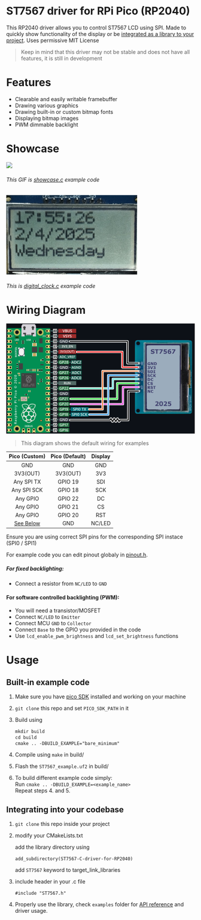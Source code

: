 # ST7567 driver for RPi Pico (RP2040)
This RP2040 driver allows you to control ST7567 LCD using SPI. Made to quickly show functionality of the display or be [integrated as a library to your project](#integrating-into-your-codebase). Uses permissive MIT License

> Keep in mind that this driver may not be stable and does not have all features, it is still in development

# Features
- Clearable and easily writable framebuffer 
- Drawing various graphics
- Drawing built-in or custom bitmap fonts
- Displaying bitmap images
- PWM dimmable backlight

# Showcase
<img src="images/showcase.gif" width="400"/>

###### This GIF is [showcase.c](examples/showcase.c) example code  

<img src="images/digital_clock_example.jpg" width="350"/>

###### This is [digital_clock.c](examples/digital_clock.c) example code

# Wiring Diagram

<img src="images/wiringDiagram.png" width="600"/>  

> This diagram shows the default wiring for examples

| Pico (Custom) | Pico (Default) | Display |
| :------------:|:--------------:|:-------:|
| GND           | GND            | GND     |
| 3V3(OUT)      | 3V3(OUT)       | 3V3     |
| Any SPI TX    | GPIO 19        | SDI     |
| Any SPI SCK   | GPIO 18        | SCK     |
| Any GPIO      | GPIO 22        | DC      |
| Any GPIO      | GPIO 21        | CS      |
| Any GPIO      | GPIO 20        | RST     |
| [See Below](#for-fixed-backlighting)     | GND | NC/LED |

Ensure you are using correct SPI pins for the corresponding SPI instace (SPI0 / SPI1)

For example code you can edit pinout globaly in [pinout.h](examples/pinout.h).


##### For fixed backlighting:  
- Connect a resistor from `NC/LED` to `GND`  

#### For software controlled backlighting (PWM):  
- You will need a transistor/MOSFET  
- Connect `NC/LED` to `Emitter`  
- Connect MCU `GND` to `Collector`  
- Connect `Base` to the GPIO you provided in the code  
- Use `lcd_enable_pwm_brightness` and `lcd_set_brightness` functions

# Usage

## Built-in example code
1. Make sure you have [pico SDK](https://github.com/raspberrypi/pico-sdk) installed and working on your machine
2. `git clone` this repo and set `PICO_SDK_PATH` in it
3. Build using

    ```
    mkdir build
    cd build
    cmake .. -DBUILD_EXAMPLE="bare_minimum"
    ```

4. Compile using `make` in build/
5. Flash the `ST7567_example.uf2` in build/ 

6. To build different example code simply:  
    Run `cmake .. -DBUILD_EXAMPLE=<example_name>`  
    Repeat steps 4. and 5.

## Integrating into your codebase
1. `git clone` this repo inside your project

2. modify your CMakeLists.txt 

    add the library directory using
    ``` 
    add_subdirectory(ST7567-C-driver-for-RP2040)
    ```
    add `ST7567` keyword to target_link_libraries

3. include header in your .c file
    ```
    #include "ST7567.h"
    ```

4. Properly use the library, check `examples` folder for [API reference](examples/README.md) and driver usage.
